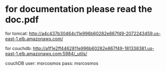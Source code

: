 # for documentation please read the doc.pdf
for tomcat: http://a4c437b30464c11e996b60282e867f49-2072243459.us-east-1.elb.amazonaws.com/

for couchdb: http://a1f1e2ff4462811e996b60282e867f49-181338381.us-east-1.elb.amazonaws.com:5984/_utils/

couchDB user: msrcosmos
        pass: msrcosmos

